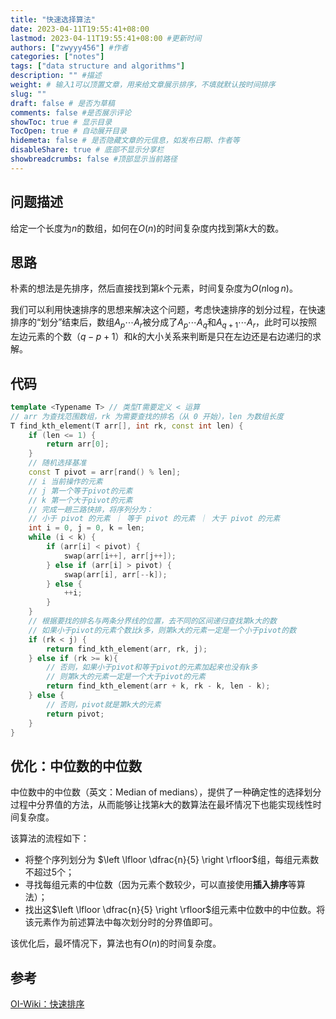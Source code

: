 ```yaml
---
title: "快速选择算法"
date: 2023-04-11T19:55:41+08:00
lastmod: 2023-04-11T19:55:41+08:00 #更新时间
authors: ["zwyyy456"] #作者
categories: ["notes"]
tags: ["data structure and algorithms"]
description: "" #描述
weight: # 输入1可以顶置文章，用来给文章展示排序，不填就默认按时间排序
slug: ""
draft: false # 是否为草稿
comments: false #是否展示评论
showToc: true # 显示目录
TocOpen: true # 自动展开目录
hidemeta: false # 是否隐藏文章的元信息，如发布日期、作者等
disableShare: true # 底部不显示分享栏
showbreadcrumbs: false #顶部显示当前路径
---
```

## 问题描述
给定一个长度为$n$的数组，如何在$O(n)$的时间复杂度内找到第$k$大的数。

## 思路
朴素的想法是先排序，然后直接找到第$k$个元素，时间复杂度为$O(n\log n)$。

我们可以利用快速排序的思想来解决这个问题，考虑快速排序的划分过程，在快速排序的“划分”结束后，数组$A_p \cdots A_r$被分成了$A_p\cdots A_q$和$A_{q+1}\cdots A_r$，此时可以按照左边元素的个数（$q-p+1$）和$k$的大小关系来判断是只在左边还是右边递归的求解。

## 代码
```cpp
template <Typename T> // 类型T需要定义 < 运算
// arr 为查找范围数组，rk 为需要查找的排名（从 0 开始），len 为数组长度
T find_kth_element(T arr[], int rk, const int len) {
    if (len <= 1) {
        return arr[0];
    }
    // 随机选择基准
    const T pivot = arr[rand() % len];
    // i 当前操作的元素
    // j 第一个等于pivot的元素
    // k 第一个大于pivot的元素
    // 完成一趟三路快排，将序列分为：
    // 小于 pivot 的元素 ｜ 等于 pivot 的元素 ｜ 大于 pivot 的元素
    int i = 0, j = 0, k = len;
    while (i < k) {
        if (arr[i] < pivot) {
            swap(arr[i++], arr[j++]);
        } else if (arr[i] > pivot) {
            swap(arr[i], arr[--k]);
        } else {
            ++i;
        }
    }
    // 根据要找的排名与两条分界线的位置，去不同的区间递归查找第k大的数
    // 如果小于pivot的元素个数比k多，则第k大的元素一定是一个小于pivot的数
    if (rk < j) {
        return find_kth_element(arr, rk, j);
    } else if (rk >= k){
        // 否则，如果小于pivot和等于pivot的元素加起来也没有k多
        // 则第k大的元素一定是一个大于pivot的元素
        return find_kth_element(arr + k, rk - k, len - k);
    } else {
        // 否则，pivot就是第k大的元素
        return pivot;
    }
}
```
## 优化：中位数的中位数
中位数中的中位数（英文：Median of medians），提供了一种确定性的选择划分过程中分界值的方法，从而能够让找第$k$大的数算法在最坏情况下也能实现线性时间复杂度。

该算法的流程如下：

- 将整个序列划分为 $\left \lfloor \dfrac{n}{5} \right \rfloor$组，每组元素数不超过$5$个；
- 寻找每组元素的中位数（因为元素个数较少，可以直接使用**插入排序**等算法）；
- 找出这$\left \lfloor \dfrac{n}{5} \right \rfloor$组元素中位数中的中位数。将该元素作为前述算法中每次划分时的分界值即可。

该优化后，最坏情况下，算法也有$O(n)$的时间复杂度。

## 参考
[OI-Wiki：快速排序](https://oi-wiki.org/basic/quick-sort/)


